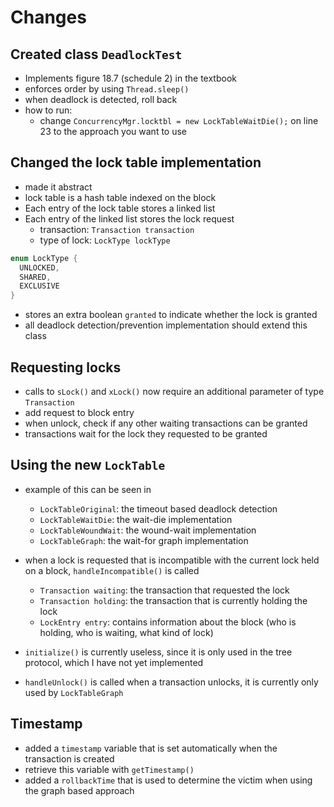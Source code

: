 # Changes
## Created class `DeadlockTest`
- Implements figure 18.7 (schedule 2) in the textbook
- enforces order by using `Thread.sleep()`
- when deadlock is detected, roll back
- how to run:
  - change `ConcurrencyMgr.locktbl = new LockTableWaitDie();` on line 23 to the approach you want to use

## Changed the lock table implementation
- made it abstract
- lock table is a hash table indexed on the block
- Each entry of the lock table stores a linked list
- Each entry of the linked list stores the lock request
  - transaction: `Transaction transaction`
  - type of lock: `LockType lockType`
```java
enum LockType {
  UNLOCKED,  
  SHARED,
  EXCLUSIVE
}
```
- stores an extra boolean `granted` to indicate whether the lock is granted
- all deadlock detection/prevention implementation should extend this class

## Requesting locks
- calls to `sLock()` and `xLock()` now require an additional parameter of type `Transaction`
- add request to block entry
- when unlock, check if any other waiting transactions can be granted
- transactions wait for the lock they requested to be granted

## Using the new `LockTable`
- example of this can be seen in 
  - `LockTableOriginal`: the timeout based deadlock detection
  - `LockTableWaitDie`: the wait-die implementation
  - `LockTableWoundWait`: the wound-wait implementation
  - `LockTableGraph`: the wait-for graph implementation
  
- when a lock is requested that is incompatible with the current lock held on a block, `handleIncompatible()` is called
  - `Transaction waiting`: the transaction that requested the lock
  - `Transaction holding`: the transaction that is currently holding the lock
  - `LockEntry entry`: contains information about the block (who is holding, who is waiting, what kind of lock)
- `initialize()` is currently useless, since it is only used in the tree protocol, which I have not yet implemented
- `handleUnlock()` is called when a transaction unlocks, it is currently only used by `LockTableGraph`

## Timestamp
- added a `timestamp` variable that is set automatically when the transaction is created
- retrieve this variable with `getTimestamp()`
- added a `rollbackTime` that is used to determine the victim when using the graph based approach